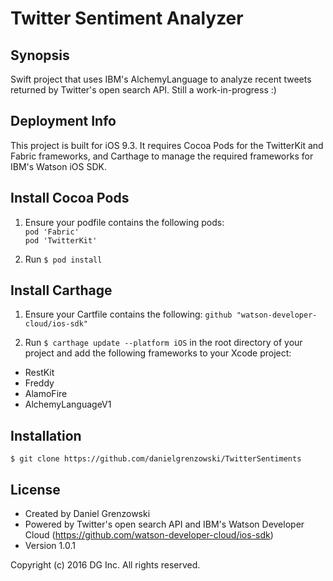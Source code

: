 # Twitter Sentiment Analyzer

## Synopsis
Swift project that uses IBM's AlchemyLanguage to analyze recent tweets returned by Twitter's open search API. Still a work-in-progress :)

## Deployment Info
This project is built for iOS 9.3. It requires Cocoa Pods for the TwitterKit and Fabric frameworks, and Carthage to manage the required frameworks for IBM's Watson iOS SDK.

## Install Cocoa Pods
1. Ensure your podfile contains the following pods:  
`pod 'Fabric'`  
`pod 'TwitterKit'`  

2. Run `$ pod install`

## Install Carthage

1. Ensure your Cartfile contains the following: `github "watson-developer-cloud/ios-sdk"`  

2. Run `$ carthage update --platform iOS` in the root directory of your project and add the following frameworks to your Xcode project:  
 * RestKit  
 * Freddy  
 * AlamoFire  
 * AlchemyLanguageV1  

## Installation
`$ git clone https://github.com/danielgrenzowski/TwitterSentiments`

## License
* Created by Daniel Grenzowski  
* Powered by Twitter's open search API and IBM's Watson Developer Cloud (https://github.com/watson-developer-cloud/ios-sdk)  
* Version 1.0.1  
  
Copyright (c) 2016 DG Inc. All rights reserved.  
